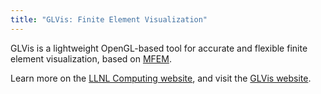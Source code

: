 ```yaml
---
title: "GLVis: Finite Element Visualization"
---
```


GLVis is a lightweight OpenGL-based tool for accurate and flexible finite element visualization, based on [MFEM](https://mfem.org/).

Learn more on the [LLNL Computing website](https://computing.llnl.gov/projects/glvis-finite-element-visualization), and visit the [GLVis website](http://glvis.org/).
